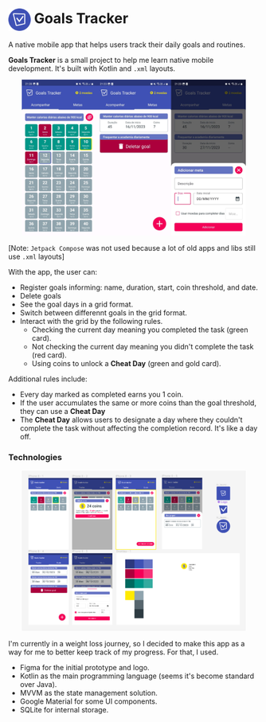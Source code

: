 # <img src="./assets/logo.svg" height="45pd" align="center" /> Goals Tracker

A native mobile app that helps users track their daily goals and routines.

**Goals Tracker** is a small project to help me learn native mobile development. It's built with Kotlin and `.xml` layouts.

<p align="center">
    <img width="450px" src="./assets/app_pages.jpg" />
</p>

[Note: `Jetpack Compose` was not used because a lot of old apps and libs still use `.xml` layouts]

With the app, the user can:

- Register goals informing: name, duration, start, coin threshold, and date.
- Delete goals
- See the goal days in a grid format.
- Switch between differennt goals in the grid format.
- Interact with the grid by the following rules.
  - Checking the current day meaning you completed the task (green card).
  - Not checking the current day meaning you didn't complete the task (red card).
  - Using coins to unlock a **Cheat Day** (green and gold card).

Additional rules include:

- Every day marked as completed earns you 1 coin.
- If the user accumulates the same or more coins than the goal threshold, they can use a **Cheat Day**
- The **Cheat Day** allows users to designate a day where they couldn't complete the task without affecting the completion record. It's like a day off.

### Technologies

<p align="center">
    <img width="450px" src="./assets/app_prototype.png" />
</p>

I'm currently in a weight loss journey, so I decided to make this app as a way for me to better keep track of my progress. For that, I used.

- Figma for the initial prototype and logo.
- Kotlin as the main programming language (seems it's become standard over Java).
- MVVM as the state management solution.
- Google Material for some UI components.
- SQLite for internal storage.
